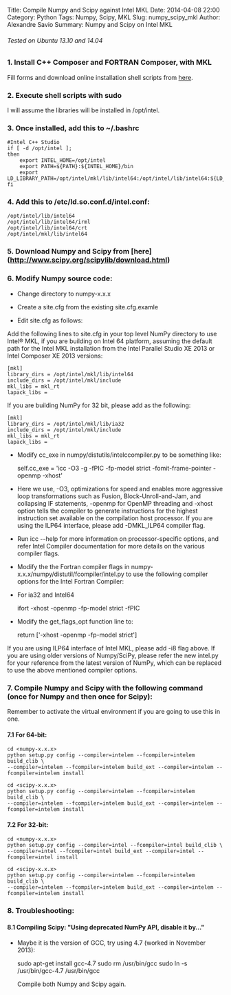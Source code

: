 Title: Compile Numpy and Scipy against Intel MKL
Date: 2014-04-08 22:00
Category: Python
Tags: Numpy, Scipy, MKL
Slug: numpy_scipy_mkl
Author: Alexandre Savio
Summary: Numpy and Scipy on Intel MKL

###### Tested on Ubuntu 13.10 and 14.04

### 1. Install C++ Composer and FORTRAN Composer, with MKL

  Fill forms and download online installation shell scripts from [here](http://software.intel.com/en-us/non-commercial-software-development).

### 2. Execute shell scripts with sudo

   I will assume the libraries will be installed in /opt/intel.

### 3. Once installed, add this to ~/.bashrc

    #Intel C++ Studio
    if [ -d /opt/intel ]; 
    then
        export INTEL_HOME=/opt/intel
        export PATH=${PATH}:${INTEL_HOME}/bin
        export LD_LIBRARY_PATH=/opt/intel/mkl/lib/intel64:/opt/intel/lib/intel64:${LD_LIBRARY_PATH}
    fi
                
### 4. Add this to /etc/ld.so.conf.d/intel.conf:

    /opt/intel/lib/intel64
    /opt/intel/lib/intel64/irml
    /opt/intel/lib/intel64/crt
    /opt/intel/mkl/lib/intel64
                
### 5. Download Numpy and Scipy from [here] (http://www.scipy.org/scipylib/download.html)

### 6. Modify Numpy source code:

- Change directory to numpy-x.x.x

- Create a site.cfg from the existing site.cfg.examle

- Edit site.cfg as follows:

Add the following lines to site.cfg in your top level NumPy directory to use Intel® MKL, if you are building on Intel 64 platform, assuming the default path for the Intel MKL installation from the Intel Parallel Studio XE 2013 or Intel Composer XE 2013 versions:

    [mkl]
    library_dirs = /opt/intel/mkl/lib/intel64
    include_dirs = /opt/intel/mkl/include
    mkl_libs = mkl_rt
    lapack_libs =

If you are building NumPy for 32 bit, please add as the following:

    [mkl] 
    library_dirs = /opt/intel/mkl/lib/ia32
    include_dirs = /opt/intel/mkl/include
    mkl_libs = mkl_rt
    lapack_libs =

- Modify cc_exe in numpy/distutils/intelccompiler.py to be something like:

    self.cc_exe = 'icc -O3 -g -fPIC -fp-model strict -fomit-frame-pointer -openmp -xhost' 

- Here we use, -O3, optimizations for speed and enables more aggressive loop transformations such as Fusion, Block-Unroll-and-Jam, and collapsing IF statements, -openmp for OpenMP threading and -xhost option tells the compiler to generate instructions for the highest instruction set available on the compilation host processor. If you are using the ILP64 interface, please add -DMKL_ILP64 compiler flag.

- Run icc --help for more information on processor-specific options, and refer Intel Compiler documentation for more details on the various compiler flags.

- Modify the the Fortran compiler flags in numpy-x.x.x/numpy/distutil/fcompiler/intel.py to use the following compiler options for the Intel Fortran Compiler:

- For ia32 and Intel64

    ifort -xhost -openmp -fp-model strict -fPIC

- Modify the get_flags_opt function line to:

    return ['-xhost -openmp -fp-model strict']

If you are using ILP64 interface of Intel MKL, please add -i8 flag above.  If you are using older versions of Numpy/SciPy, please refer the new intel.py for your reference from the latest version of NumPy, which can be replaced to use the above mentioned compiler options.
                
### 7. Compile Numpy and Scipy with the following command (once for Numpy and then once for Scipy):

Remember to activate the virtual environment if you are going to use this in one.

#### 7.1 For 64-bit:

    cd <numpy-x.x.x>
    python setup.py config --compiler=intelem --fcompiler=intelem build_clib \
    --compiler=intelem --fcompiler=intelem build_ext --compiler=intelem --fcompiler=intelem install

    cd <scipy-x.x.x>
    python setup.py config --compiler=intelem --fcompiler=intelem build_clib \
    --compiler=intelem --fcompiler=intelem build_ext --compiler=intelem --fcompiler=intelem install

#### 7.2 For 32-bit:

    cd <numpy-x.x.x>
    python setup.py config --compiler=intel --fcompiler=intel build_clib \
    --compiler=intel --fcompiler=intel build_ext --compiler=intel --fcompiler=intel install

    cd <scipy-x.x.x>
    python setup.py config --compiler=intelem --fcompiler=intelem build_clib \
    --compiler=intelem --fcompiler=intelem build_ext --compiler=intelem --fcompiler=intelem install

### 8. Troubleshooting:

#### 8.1 Compiling Scipy: "Using deprecated NumPy API, disable it by..."

- Maybe it is the version of GCC, try using 4.7 (worked in November 2013):

    sudo apt-get install gcc-4.7
    sudo rm /usr/bin/gcc
    sudo ln -s /usr/bin/gcc-4.7 /usr/bin/gcc

  Compile both Numpy and Scipy again.

